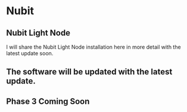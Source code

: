 # Nubit
## Nubit Light Node
I will share the Nubit Light Node installation here in more detail with the latest update soon.
## The software will be updated with the latest update.

## Phase 3 Coming Soon